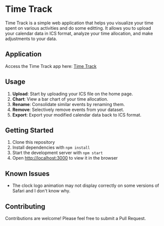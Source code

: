# Time Track

Time Track is a simple web application that helps you visualize your time spent on various activities and do some editting. It allows you to upload your calendar data in ICS format, analyze your time allocation, and make adjustments to your data.

## Application

Access the Time Track app here: [Time Track](https://brianwang00001.github.io/time-track/)

## Usage

1. **Upload**: Start by uploading your ICS file on the home page.
2. **Chart**: View a bar chart of your time allocation.
3. **Rename**: Consolidate similar events by renaming them.
4. **Remove**: Selectively remove events from your dataset.
5. **Export**: Export your modified calendar data back to ICS format.

## Getting Started

1. Clone this repository
2. Install dependencies with `npm install`
3. Start the development server with `npm start`
4. Open [http://localhost:3000](http://localhost:3000) to view it in the browser

## Known Issues

- The clock logo animation may not display correctly on some versions of Safari and I don't know why.

## Contributing

Contributions are welcome! Please feel free to submit a Pull Request.
